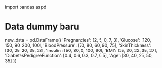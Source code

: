 import pandas as pd

# Data dummy baru
new_data = pd.DataFrame({
    'Pregnancies': [2, 5, 0, 7, 3],
    'Glucose': [120, 150, 90, 200, 100],
    'BloodPressure': [70, 80, 60, 90, 75],
    'SkinThickness': [30, 25, 20, 35, 28],
    'Insulin': [50, 80, 0, 100, 60],
    'BMI': [25, 30, 22, 35, 27],
    'DiabetesPedigreeFunction': [0.4, 0.6, 0.3, 0.7, 0.5],
    'Age': [30, 40, 25, 50, 35]
})
